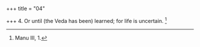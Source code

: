 +++
title = "04"

+++
4. Or until (the Veda has been) learned; for life is uncertain. [^4] 


[^4]:  Manu III, 1.
